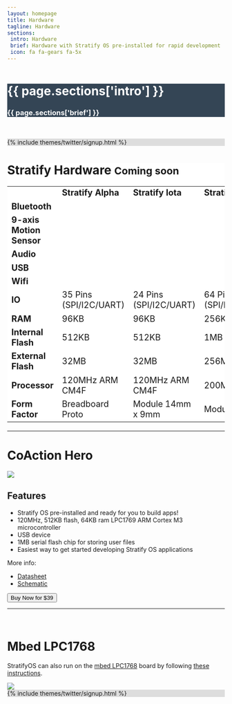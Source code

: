 ```yaml
---
layout: homepage
title: Hardware
tagline: Hardware
sections:
 intro: Hardware
 brief: Hardware with Stratify OS pre-installed for rapid development
 icon: fa fa-gears fa-5x
---
```


<div style="background: #344555; color: #fff;">
	<div class="container">
		<div class="row" style="margin-top: 50px; margin-bottom: 50px;">
			<div class="col-md-3 text-center">
				<h1><i class="{{ page.sections['icon'] }}"></i></h1>
			</div>
			<div class="col-md-9">
				<h1><b>{{ page.sections['intro'] }}</b></h1>
				<h3>{{ page.sections['brief'] }}</h3>
			</div>
		</div>
	</div>
</div>

<div style="background: #ddd;">
	<div class="container">
		{% include themes/twitter/signup.html %}
	</div>
</div>

<div style="background: #fff;">
	<div class="container">
	<h1>Stratify <b>Hardware</b> <small>Coming soon</small></h1>
		<div class="row text-center" style="margin-top: 20px; margin-bottom: 20px;">
			<div class="col-md-12">
				<div class="table-responsive">
					<table class="table table-striped" style="font-size: 1.4em;">
					  <tr>
					    <td></td>
					    <td><b>Stratify Alpha</b></td>
					    <td><b>Stratify Iota</b></td>
					    <td><b>Stratify Mu</b></td>
					  </tr>
					  <tr>
					    <td class="text-left"><i class="fa fa-bluetooth-b"></i> <b>Bluetooth</b></td>
					    <td></td>
					    <td><i class="fa fa-2x fa-check"></i></td>
					    <td><i class="fa fa-2x fa-check"></i></td>
					  </tr>
					  <tr>
					    <td class="text-left"><i class="fa fa-arrows"></i> <b>9-axis Motion Sensor</b></td>
					    <td></td>
					    <td><i class="fa fa-2x fa-check"></i></td>
					    <td><i class="fa fa-2x fa-check"></i></td>
					  </tr>
					  <tr>
					    <td class="text-left"><i class="fa fa-microphone"></i> <b>Audio</b></td>
					    <td></td>
					    <td></td>
					    <td><i class="fa fa-2x fa-check"></i></td>
					  </tr>
					  <tr>
					    <td class="text-left"><i class="fa fa-usb"></i> <b>USB</b></td>
					    <td><i class="fa fa-2x fa-check"></i></td>
					    <td></td>
					    <td><i class="fa fa-2x fa-check"></i></td>
					  </tr>
					  <tr>
					    <td class="text-left"><i class="fa fa-wifi"></i> <b>Wifi</b></td>
					    <td></td>
					    <td></td>
					    <td><i class="fa fa-2x fa-check"></i></td>
					  </tr>
					  <tr>
					    <td class="text-left"><i class="fa fa-toggle-on"></i> <b>IO</b></td>
					    <td>35 Pins (SPI/I2C/UART)</td>
					    <td>24 Pins (SPI/I2C/UART)</td>
					    <td>64 Pins (SPI/I2C/UART/Ethernet)</td>
					  </tr>
					  <tr>
					    <td class="text-left"><i class="fa fa-exchange"></i> <b>RAM</b></td>
					    <td>96KB</td>
					    <td>96KB</td>
					    <td>256KB</td>
					  </tr>
					  <tr>
					    <td class="text-left"><i class="fa fa-folder"></i> <b>Internal Flash</b></td>
					    <td>512KB</td>
					    <td>512KB</td>
					    <td>1MB</td>
					  </tr>
					  <tr>
					    <td class="text-left"><i class="fa fa-download"></i> <b>External Flash</b></td>
					    <td>32MB</td>
					    <td>32MB</td>
					    <td>256MB</td>
					  </tr>
					  <tr>
					    <td class="text-left"><i class="fa fa-flash"></i> <b>Processor</b></td>
					    <td>120MHz ARM CM4F</td>
					    <td>120MHz ARM CM4F</td>
					    <td>200MHz ARM CM4F</td>
					  </tr>
					  <tr>
					    <td class="text-left"><i class="fa fa-square-o"></i> <b>Form Factor</b></td>
					    <td>Breadboard Proto</td>
					    <td>Module 14mm x 9mm</td>
					    <td>Module 25mm x 14mm</td>
					  </tr>
					</table>
				</div>
			</div>
		</div>
	</div>
</div>

<div class="container">

<hr>

<h1>CoAction Hero</h1>

<img class="post_image" src="{{ BASE_PATH }}/images/coaction-hero-production.png" />

<h2>Features</h2>

<ul>
<li>Stratify OS pre-installed and ready for you to build apps!</li>
<li>120MHz, 512KB flash, 64KB ram LPC1769 ARM Cortex M3 microcontroller</li>
<li>USB device</li>
<li>1MB serial flash chip for storing user files</li>
<li>Easiest way to get started developing Stratify OS applications</li>
</ul>

<p>
More info:
</p>
<ul>
<li><a href="{{ BASE_PATH }}/files/coaction-hero-datasheet-A.pdf">Datasheet</a></li>
<li><a href="{{ BASE_PATH }}/files/CoAction-Hero-Microcomputer-Schematic.pdf">Schematic</a></li>
</ul>

<form action="https://www.paypal.com/cgi-bin/webscr" method="post" target="_top">
<input type="hidden" name="cmd" value="_s-xclick">
<input type="hidden" name="hosted_button_id" value="Q534RTPRDWC8C">
<button type="submit" class="btn btn-success" name="submit">Buy Now for $39</button>
</form>

<hr />
<br />

<h1>Mbed LPC1768</h1>

<p>
StratifyOS can also run on the <a href="http://mbed.org/platforms/mbed-LPC1768/" target="_blank">mbed LPC1768</a>
board by following <a href="https://github.com/StratifyLabs/mbedLPC1768#mbedlpc1768" target="_blank">these instructions</a>.
</p>


<img class="post_image" src="{{ BASE_PATH }}/images/mbed-xively-kit.jpg" />

</div>

<div style="background: #ddd;">
	<div class="container">
		{% include themes/twitter/signup.html %}
	</div>
</div>




